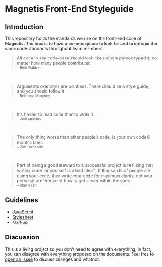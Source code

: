 # Magnetis Front-End Styleguide

## Introduction

This repository holds the standards we use on the front-end code of Magnetis.
The idea is to have a common place to look for and to enforce the same code standards throughout team members.

>All code in any code-base should look like a single person typed it, no matter how many people contributed  
><small>– Rick Waldon</small>

&nbsp;

>Arguments over style are pointless. There should be a style guide, and you should follow it  
><small>– Rebecca Murphey</small>

&nbsp;

>It’s harder to read code than to write it.  
><small>– Joel Spolsky</small>

&nbsp;

>The only thing worse than other people’s code, is your own code 6 months later.  
><small>– Zeh Fernando</small>

&nbsp;

>Part of being a good steward to a successful project is realizing that writing code for yourself is a Bad Idea™. If thousands of people are using your code, then write your code for maximum clarity, not your personal preference of how to get clever within the spec.  
><small>– Idan Gazit</small>

## Guidelines

* [JavaScript](#)
* [Stylesheet](#)
* [Markup](#)

## Discussion

This is a living project so you don't need to agree with everything, in fact, you can disagree with everything proposed on the documents. Feel free to [open an issue](../../issues) to discuss changes and whatnot.